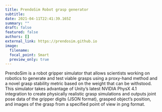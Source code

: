 ```yaml
---
title: PrendoSim Robot grasp generator
subtitle:
date: 2021-04-11T22:41:39.165Z
summary: ""
draft: false
featured: false
authors: []
external_link: https://prendosim.github.io
image:
  filename:
  focal_point: Smart
  preview_only: true
---
```


PrendoSim is a robot gripper simulator that allows scientists working on robotics to generate and test viable grasps using a proxy-hand method and a novel grasp stability metric based on the weight that can be withstood. This simulator takes advantage of Unity’s latest NVIDIA PhysX 4.1 integration to create physically realistic grasp simulations and outputs joint pose data of the gripper digits (JSON format), grasped object’s position, and images of the grasp from a specified point of view in png format.